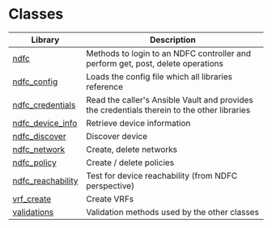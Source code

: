 # Classes

Library                 | Description
----------------------- | -----------
[ndfc]                  | Methods to login to an NDFC controller and perform get, post, delete operations
[ndfc_config]           | Loads the config file which all libraries reference
[ndfc_credentials]      | Read the caller's Ansible Vault and provides the credentials therein to the other libraries
[ndfc_device_info]      | Retrieve device information
[ndfc_discover]         | Discover device
[ndfc_network]          | Create, delete networks
[ndfc_policy]           | Create / delete policies
[ndfc_reachability]     | Test for device reachability (from NDFC perspective)
[vrf_create]            | Create VRFs
[validations]           | Validation methods used by the other classes

[ndfc]: https://github.com/allenrobel/ndfc-python/blob/main/lib/ndfc_python/ndfc.py
[ndfc_config]: https://github.com/allenrobel/ndfc-python/blob/main/lib/ndfc_python/ndfc_config.py
[ndfc_credentials]: https://github.com/allenrobel/ndfc-python/blob/main/lib/ndfc_python/ndfc_credentials.py
[ndfc_device_info]: https://github.com/allenrobel/ndfc-python/blob/main/lib/ndfc_python/ndfc_device_info.py
[ndfc_discover]: https://github.com/allenrobel/ndfc-python/blob/main/lib/ndfc_python/ndfc_discover.py
[ndfc_network]: https://github.com/allenrobel/ndfc-python/blob/main/lib/ndfc_python/ndfc_network.py
[ndfc_policy]: https://github.com/allenrobel/ndfc-python/blob/main/lib/ndfc_python/ndfc_policy.py
[ndfc_reachability]: https://github.com/allenrobel/ndfc-python/blob/main/lib/ndfc_python/ndfc_reachability.py
[vrf_create]: https://github.com/allenrobel/ndfc-python/blob/main/lib/ndfc_python/vrf_create.py
[validations]: https://github.com/allenrobel/ndfc-python/blob/main/lib/ndfc_python/validations.py
